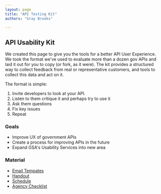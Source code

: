 ```yaml
---
layout: page
title: "API Testing Kit"
authors: "Gray Brooks"

---
```




## API Usability Kit

We created this page to give you the tools for a better API User Experience. We took the format we've used to evaluate more than a dozen gov APIs and laid it out for you to copy (or fork, as it were). The kit provides a structured way to collect feedback from real or representative customers, and tools to collect this data and act on it.

The format is simple: 

1. Invite developers to look at your API.
2. Listen to them critique it and perhaps try to use it
3. Ask them questions
4. Fix key issues
5. Repeat


### Goals 

* Improve UX of government APIs 
* Create a process for improving APIs in the future
* Expand GSA's Usability Services into new area

### Material 
* [Email Tempates](http://18f.github.io/API-Usability-Testing/pages/templates)
* [Handout]()
* [Schedule]()
* [Agency Checklist]()
